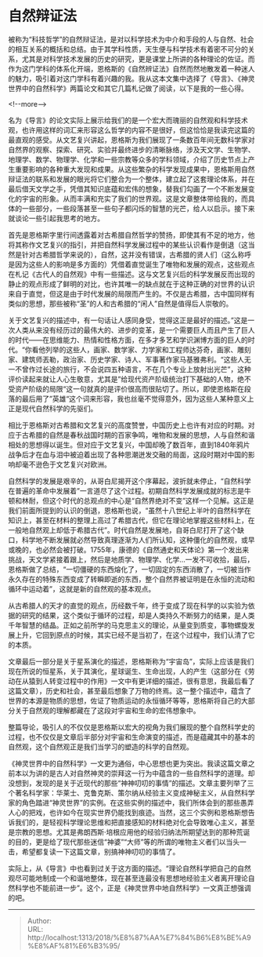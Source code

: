 # 自然辩证法


被称为“科技哲学”的自然辩证法，是对以科学技术为中介和手段的人与自然、社会的相互关系的概括和总结。由于其学科性质，天生便与科学技术有着密不可分的关系，尤其是对科学技术发展的历史的研究，更是课堂上所讲的各种理论的佐证。而作为这门学科的体系化开端，恩格斯的《自然辨证法》自然而然地散发着一种迷人的魅力，吸引着对这门学科有着兴趣的我。我从这本文集中选择了《导言》、《神灵世界中的自然科学》两篇论文和其它几篇札记做了阅读，以下是我的一些心得。

&lt;!--more--&gt;

名为《导言》的论文实际上展示给我们的是一个宏大而瑰丽的自然观和科学技术观，也许用这样的词汇来形容这么哲学的内容不是很好，但这恰恰是我读完这篇的最直观的感受。从文艺复兴讲起，恩格斯为我们展现了一条数百年间无数科学家对自然界的观察、探索、研究、实验并最终进步的清晰脉络，涉及天文学、生物学、地理学、数学、物理学、化学和一些宗教等众多的学科领域，介绍了历史节点上产生重要影响的各种重大发现和成果。从这些繁杂的科学发现成果中，恩格斯用自然辩证法的联系和发展的眼光将它们整合为一个整体，建立起了这套理论体系，并在最后借天文学之手，凭借其知识底蕴和宏伟的想象，替我们勾画了一个不断发展变化的宇宙的形象。从而丰满和充实了我们的世界观。这是文章整体带给我的，而具体的一些部分，一些段落甚至一些句子都闪烁的智慧的光芒，给人以启示。接下来就谈论一些引起我思考的地方。

首先是恩格斯字里行间透露着对古希腊自然哲学的赞扬，即使其有不足的地方，他将其称作文艺复兴的指引，并把自然科学发展过程中的某些认识看作是倒退（这当然是针对古希腊哲学来说的），自然，这并没有错误，古希腊的贤人们（这么称呼是因为这些人的影响是多方面的）凭借着直觉诞生了唯物和发展的观点，这些观点在札记《古代人的自然观》中有一些描述。这与文艺复兴后的科学发展反而出现的静止的观点形成了鲜明的对比，也许其唯一的缺点就在于这种正确的对世界的认识来自于直觉，但这是由于时代发展的局限而产生的。不仅是古希腊，古中国同样有类似的思想，那些被称“圣”的人和古希腊的“闲人”自然是值得后人崇敬的。

关于文艺复兴的描述中，有一句话让人感同身受，觉得这正是最好的描述。”这是一次人类从来没有经历过的最伟大的、进步的变革，是一个需要巨人而且产生了巨人的时代——在思维能力、热情和性格方面，在多才多艺和学识渊博方面的巨人的时代。“你看他列举的这些人，画家、数学家、力学家和工程师达芬奇，画家、雕刻家、建筑师丟勒，政治家、历史学家、诗人、军事著作家马基雅弗利。“这些人无一不曾作过长途的旅行，不会说四五种语言，不在几个专业上放射出光芒”，这种评价读起来就让人心生敬意，尤其是”给现代资产阶级统治打下基础的人物，绝不受资产阶级的局限“这一句就真的是评价很高而很贴切了。所以，即使恩格斯在段落的最后用了”英雄“这个词来形容，我也丝毫不觉得意外，因为这些人某种意义上正是现代自然科学的先驱们。

相比于恩格斯对古希腊和文艺复兴的高度赞誉，中国历史上也许有对应的时期。对应于古希腊的自然是春秋战国时期的百家争鸣，唯物和发展的思想，人与自然和谐相处的思想得以诞生。但对应于文艺复兴，中国却晚了数百年，直到1840年鸦片战争后才在血与泪中被迫着出现了各种思潮迸发交融的局面，这段时期对中国的影响却毫不逊色于文艺复兴对欧洲。

自然科学的发展是艰辛的，从哥白尼揭开这个序幕起，波折就未停止，“自然科学在普遍的革命中发展着”一言道尽了这个过程。初期自然科学发展成就的标志是牛顿和林耐，但这个时代的总观点的中心是“自然界绝对不变”这样一个见解。这正是我们前面所提到的认识的倒退，恩格斯也说，“虽然十八世纪上半叶的自然科学在知识上，甚至在材料的整理上高过了希腊古代，但它在理论地掌握这些材料上，在一般地自然观上却低于希腊古代”。时代自然是发展地，自哥白尼打开了这个缺口，科学地不断发展就必然导致真理逐渐为人们所认知，这种僵化的自然观，或早或晚的，也必然会被打破。1755年，康德的《自然通史和天体论》第一个发出来挑战，天文学紧接着跟上，然后是地质学、物理学、化学...一发不可收拾，最后，恩格斯做了总结，“一切僵硬的东西熔化了，一切固定的东西消散了，一切被当作永久存在的特殊东西变成了转瞬即逝的东西，整个自然界被证明是在永恒的流动和循环中运动着”，这就是新的自然观的基本观点。

从古希腊人的天才的直觉的观点，历经数千年，终于变成了现在科学的以实验为依据的研究的结果，这个类似于循环的过程，却是人类持久不断努力的结果，是人类千年智慧的结晶。正如之前所学的马克思主义的理论，从量变到质变，事物螺旋发展上升，它回到原点的时候，其实已经不是当初了，在这个过程中，我们认清了它的本质。

文章最后一部分是关于星系演化的描述，恩格斯称为“宇宙岛”，实际上应该是我们现在所说的恒星系，关于其演化，星球诞生、生命出现，人的产生（这部分在《劳动在从猿到人转变过程中的作用》一文中有更详细的描述，很有意思，我最后看了这篇文章），历史和社会，甚至最后想象了万物的终焉。这一整个描述中，蕴含了世界的本源是物质的思想，佐证了物质运动的永恒循环等等，恩格斯将自己的大部分关于自然观的理解都藏在了这段对宇宙和生命的宏伟想象中。

整篇导论，吸引人的不仅仅是恩格斯以宏大的视角为我们展现的整个自然科学史的过程，也不仅仅是文章后半部分对宇宙和生命演变的描述，而是蕴藏其中的基本的自然观，这个自然观正是我们当学习的塑造的科学的自然观。

《神灵世界中的自然科学》一文更为通俗，中心思想也更为突出。我读这篇文章之前本以为讲的是古人对自然神灵的崇拜这一行为中蕴含的一些自然科学的道理。却没想到，发现的是关于近现代的那些“神神叨叨的事情”的描述。文章主要列举了三个著名科学家：华莱士、克鲁克斯、策尔纳从经验主义变成神秘主义，从自然科学家的角色踏进“神灵世界”的实例。在这些实例的描述中，我们所体会到的那些愚弄人心的把戏，也许如今在现实世界仍能找到痕迹。当然，这三个实例和恩格斯想告诉我们的，是轻视科学理论思维和把直接感知的材料绝对化会导致唯心主义，甚至是宗教的思想。尤其是弗朗西斯·培根应用他的经验归纳法所期望达到的那种荒诞的目的，更是给了现代那些迷信“神婆”“大师”等的所谓的唯物主义者们以当头一击，希望都复读一下这篇文章，别搞神神叨叨的事情了。

实际上，从《导言》中也看到过关于这方面的描述。“理论自然科学把自己的自然观尽可能地制成一个和谐地整体，现在甚至连最没有思想地经验主义者离开理论自然科学也不能前进一步”。这个，正是《神灵世界中地自然科学》一文真正想强调的吧。


---

> Author:   
> URL: http://localhost:1313/2018/%E8%87%AA%E7%84%B6%E8%BE%A9%E8%AF%81%E6%B3%95/  


